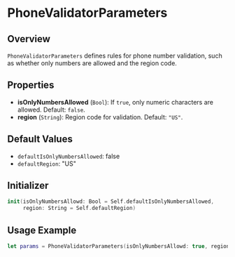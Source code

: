# PhoneValidatorParameters

## Overview
`PhoneValidatorParameters` defines rules for phone number validation, such as whether only numbers are allowed and the region code.

## Properties
- **isOnlyNumbersAllowed** (`Bool`): If `true`, only numeric characters are allowed. Default: `false`.
- **region** (`String`): Region code for validation. Default: `"US"`.

## Default Values
- `defaultIsOnlyNumbersAllowed`: false
- `defaultRegion`: "US"

## Initializer
```swift
init(isOnlyNumbersAllowd: Bool = Self.defaultIsOnlyNumbersAllowed,
     region: String = Self.defaultRegion)
```

## Usage Example
```swift
let params = PhoneValidatorParameters(isOnlyNumbersAllowd: true, region: "UK")
```

